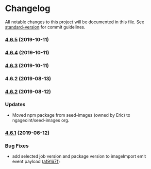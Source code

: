 # Changelog

All notable changes to this project will be documented in this file. See [standard-version](https://github.com/conventional-changelog/standard-version) for commit guidelines.

### [4.6.5](https://github.com/ngageoint/seed-images/compare/v4.6.4...v4.6.5) (2019-10-11)



### [4.6.4](https://github.com/ngageoint/seed-images/compare/v4.6.3...v4.6.4) (2019-10-11)



### [4.6.3](https://github.com/ngageoint/seed-images/compare/v4.6.1...v4.6.3) (2019-10-11)



### 4.6.2 (2019-08-13)



### [4.6.2](https://github.com/ngageoint/seed-images/compare/v4.6.0...v4.6.1) (2019-08-12)

### Updates

* Moved npm package from seed-images (owned by Eric) to ngageoint/seed-images org.

### [4.6.1](https://github.com/ngageoint/seed-images/compare/v4.6.0...v4.6.1) (2019-06-12)


### Bug Fixes

* add selected job version and package version to imageImport emit event payload ([af9167f](https://github.com/ngageoint/seed-images/commit/af9167f))
